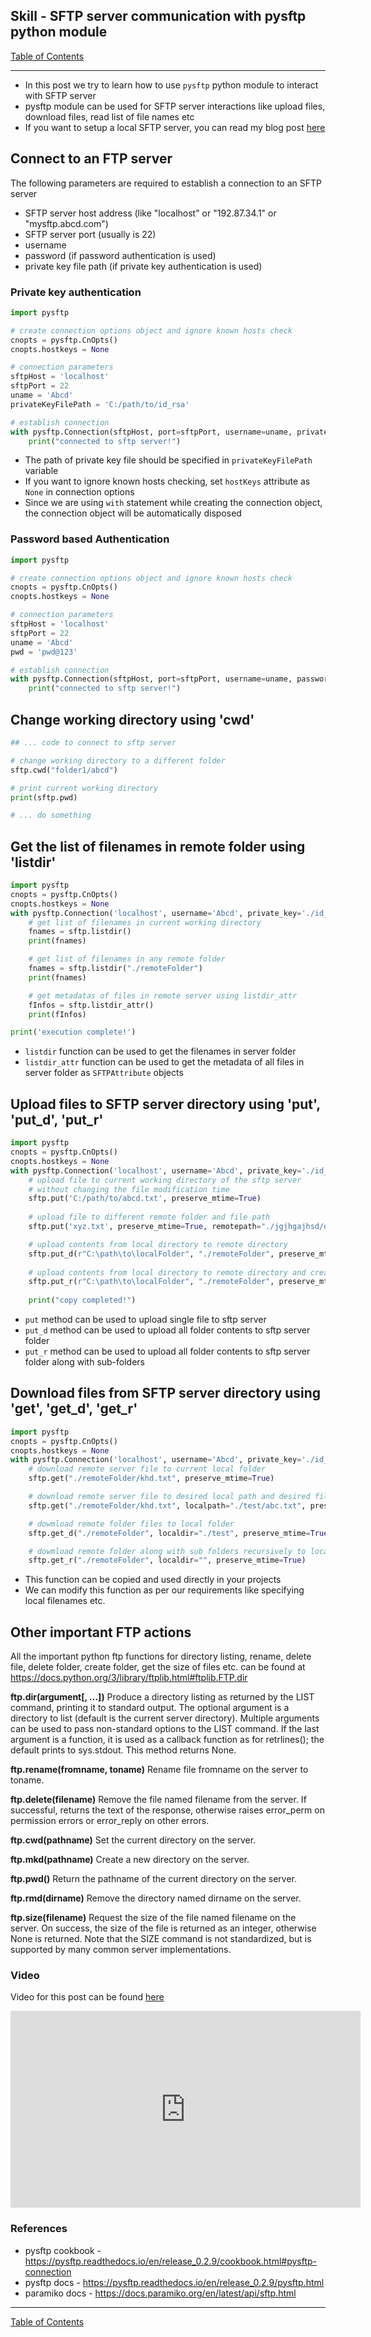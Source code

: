 
## Skill - SFTP server communication with pysftp python module

[Table of Contents](https://nagasudhir.blogspot.com/2020/04/taming-python-table-of-contents.html)

<hr/>

* In this post we try to learn how to use `pysftp` python module to interact with SFTP server
* pysftp module can be used for SFTP server interactions like upload files, download files, read list of file names etc
* If you want to setup a local SFTP server, you can read my blog post [here](https://nagasudhir.blogspot.com/2022/03/setup-sftp-server-and-sftp-client-in.html)
 
## Connect to an FTP server
The following parameters are required to establish a connection to an SFTP server
* SFTP server host address (like "localhost" or "192.87.34.1" or "mysftp.abcd.com")
* SFTP server port (usually is 22)
* username
* password (if password authentication is used)
* private key file path (if private key authentication is used)

### Private key authentication
```python
import pysftp

# create connection options object and ignore known hosts check
cnopts = pysftp.CnOpts()
cnopts.hostkeys = None

# connection parameters
sftpHost = 'localhost'
sftpPort = 22
uname = 'Abcd'
privateKeyFilePath = 'C:/path/to/id_rsa'

# establish connection
with pysftp.Connection(sftpHost, port=sftpPort, username=uname, private_key=privateKeyFilePath, cnopts=cnopts) as sftp:
    print("connected to sftp server!")
```
* The path of private key file should be specified in `privateKeyFilePath` variable
* If you want to ignore known hosts checking, set `hostKeys` attribute as `None` in connection options
* Since we are using `with` statement while creating the connection object, the connection object will be automatically disposed

### Password based Authentication
```python
import pysftp

# create connection options object and ignore known hosts check
cnopts = pysftp.CnOpts()
cnopts.hostkeys = None

# connection parameters
sftpHost = 'localhost'
sftpPort = 22
uname = 'Abcd'
pwd = 'pwd@123'

# establish connection
with pysftp.Connection(sftpHost, port=sftpPort, username=uname, password=pwd, cnopts=cnopts) as sftp:
    print("connected to sftp server!")
```

## Change working directory using 'cwd'
```python
## ... code to connect to sftp server

# change working directory to a different folder
sftp.cwd("folder1/abcd")

# print current working directory
print(sftp.pwd)

# ... do something
```

## Get the list of filenames in remote folder using 'listdir'
```python
import pysftp
cnopts = pysftp.CnOpts()
cnopts.hostkeys = None
with pysftp.Connection('localhost', username='Abcd', private_key='./id_rsa', cnopts=cnopts) as sftp:
    # get list of filenames in current working directory
    fnames = sftp.listdir()
    print(fnames)

    # get list of filenames in any remote folder
    fnames = sftp.listdir("./remoteFolder")
    print(fnames)

    # get metadatas of files in remote server using listdir_attr
    fInfos = sftp.listdir_attr()
    print(fInfos)

print('execution complete!')
```

* `listdir` function can be used to get the filenames in server folder
* `listdir_attr` function can be used to get the metadata of all files in server folder as `SFTPAttribute` objects

## Upload files to SFTP server directory using 'put', 'put_d', 'put_r'
```python
import pysftp
cnopts = pysftp.CnOpts()
cnopts.hostkeys = None
with pysftp.Connection('localhost', username='Abcd', private_key='./id_rsa', cnopts=cnopts) as sftp:
    # upload file to current working directory of the sftp server
    # without changing the file modification time
    sftp.put('C:/path/to/abcd.txt', preserve_mtime=True)
    
    # upload file to different remote folder and file path
    sftp.put('xyz.txt', preserve_mtime=True, remotepath="./jgjhgajhsd/def.txt")

    # upload contents from local directory to remote directory
    sftp.put_d(r"C:\path\to\localFolder", "./remoteFolder", preserve_mtime=True)
    
    # upload contents from local directory to remote directory and create intermediate folders if required
    sftp.put_r(r"C:\path\to\localFolder", "./remoteFolder", preserve_mtime=True)
    
    print("copy completed!")
```
* `put` method can be used to upload single file to sftp server 
* `put_d` method can be used to upload all folder contents to sftp server folder
* `put_r` method can be used to upload all folder contents to sftp server folder along with sub-folders

## Download files from SFTP server directory using 'get', 'get_d', 'get_r'
```python
import pysftp
cnopts = pysftp.CnOpts()
cnopts.hostkeys = None
with pysftp.Connection('localhost', username='Abcd', private_key='./id_rsa', cnopts=cnopts) as sftp:
    # download remote server file to current local folder
    sftp.get("./remoteFolder/khd.txt", preserve_mtime=True)

    # download remote server file to desired local path and desired filename
    sftp.get("./remoteFolder/khd.txt", localpath="./test/abc.txt", preserve_mtime=True)

    # dowmload remote folder files to local folder
    sftp.get_d("./remoteFolder", localdir="./test", preserve_mtime=True)

    # dowmload remote folder along with sub folders recursively to local folder
    sftp.get_r("./remoteFolder", localdir="", preserve_mtime=True)
```
* This function can be copied and used directly in your projects
* We can modify this function as per our requirements like specifying local filenames etc.

## Other important FTP actions
All the important python ftp functions for directory listing, rename, delete file, delete folder, create folder, get the size of files etc. can be found at https://docs.python.org/3/library/ftplib.html#ftplib.FTP.dir

**ftp.dir(argument[, ...])**
Produce a directory listing as returned by the LIST command, printing it to standard output. The optional argument is a directory to list (default is the current server directory). Multiple arguments can be used to pass non-standard options to the LIST command. If the last argument is a function, it is used as a callback function as for retrlines(); the default prints to sys.stdout. This method returns None.

**ftp.rename(fromname, toname)**
Rename file fromname on the server to toname.

**ftp.delete(filename)**
Remove the file named filename from the server. If successful, returns the text of the response, otherwise raises error_perm on permission errors or error_reply on other errors.

**ftp.cwd(pathname)**
Set the current directory on the server.

**ftp.mkd(pathname)**
Create a new directory on the server.

**ftp.pwd()**
Return the pathname of the current directory on the server.

**ftp.rmd(dirname)**
Remove the directory named dirname on the server.

**ftp.size(filename)**
Request the size of the file named filename on the server. On success, the size of the file is returned as an integer, otherwise None is returned. Note that the SIZE command is not standardized, but is supported by many common server implementations.

### Video
Video for this post can be found [here](https://youtu.be/ME37cs7R0N0)

<iframe width="560" height="315" src="https://www.youtube.com/embed/ME37cs7R0N0" title="YouTube video player" frameborder="0" allow="accelerometer; autoplay; clipboard-write; encrypted-media; gyroscope; picture-in-picture" allowfullscreen></iframe>

### References
* pysftp cookbook - https://pysftp.readthedocs.io/en/release_0.2.9/cookbook.html#pysftp-connection
* pysftp docs - https://pysftp.readthedocs.io/en/release_0.2.9/pysftp.html
* paramiko docs - https://docs.paramiko.org/en/latest/api/sftp.html


<hr/>

[Table of Contents](https://nagasudhir.blogspot.com/2020/04/taming-python-table-of-contents.html)
<!--stackedit_data:
eyJoaXN0b3J5IjpbMTk0NjE0OTQxMiwyODEwNjgzMTIsLTU3NT
IyNjM1OCwtNDcxMTk5ODQyLDEyNTU1MTIyNTddfQ==
-->